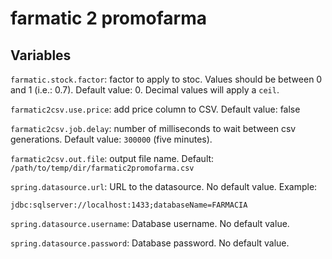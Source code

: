 # farmatic 2 promofarma

## Variables

`farmatic.stock.factor`: factor to apply to stoc. Values should be between 0 and 1 (i.e.: 0.7). Default value: 0. Decimal values will apply a `ceil`.

`farmatic2csv.use.price`: add price column to CSV. Default value: false

`farmatic2csv.job.delay`: number of milliseconds to wait between csv generations. Default value: `300000` (five minutes).

`farmatic2csv.out.file`: output file name. Default: `/path/to/temp/dir/farmatic2promofarma.csv`

`spring.datasource.url`: URL to the datasource. No default value. Example: 

`jdbc:sqlserver://localhost:1433;databaseName=FARMACIA`

`spring.datasource.username`: Database username. No default value.

`spring.datasource.password`: Database password. No default value.
